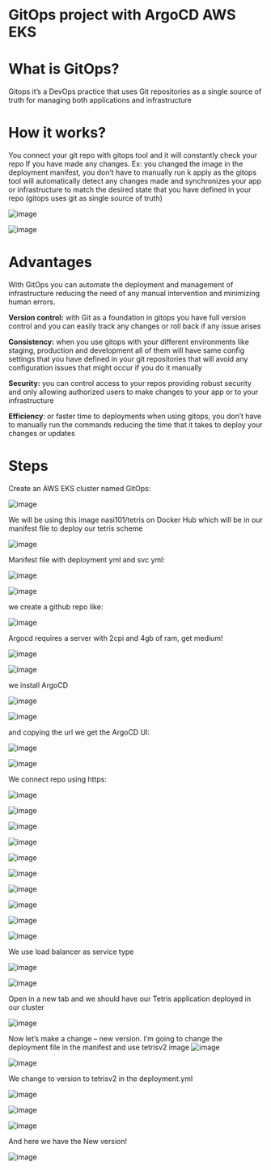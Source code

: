 # GitOps project with ArgoCD AWS EKS

# What is GitOps?

Gitops it’s a DevOps practice that uses Git repositories as a single source of truth for managing both applications and infrastructure

# How it works?

You connect your git repo with gitops tool and it will constantly check your repo If you have made any changes. Ex: you changed the image in the deployment manifest, you don’t have to manually run k apply as the gitops tool will automatically detect any changes made and synchronizes your app or infrastructure to match the desired state that you have defined in your repo (gitops uses git as single source of truth)

![image](https://github.com/user-attachments/assets/a55a863b-2278-49c1-bbcc-c2b5ffa45c17)

![image](https://github.com/user-attachments/assets/909bb56a-bb59-4de1-a7cb-32998e431866)

# Advantages

With GitOps you can automate the deployment and management of infrastructure reducing the need of any manual intervention and minimizing human errors.

**Version control:** with Git as a foundation in gitops you have full version control and you can easily track any changes or roll back if any issue arises

**Consistency:** when you use gitops with your different environments like staging, production and development all of them will have same config settings that you have defined in your git repositories that will avoid any configuration issues that might occur if you do it manually

**Security:** you can control access to your repos providing robust security and only allowing authorized users to make changes to your app or to your infrastructure

**Efficiency**: or faster time to deployments when using gitops, you don’t have to manually run the commands reducing the time that it takes to deploy your changes or updates


# Steps

Create an AWS EKS cluster named GitOps:

![image](https://github.com/user-attachments/assets/9da429da-754b-41d9-a6a3-f4698a637649)

We will be using this image nasi101/tetris on Docker Hub which will be in our manifest file to deploy our tetris scheme

![image](https://github.com/user-attachments/assets/ffe32dc1-f5ba-4311-8703-a74ca4ac621d)

Manifest file with deployment yml and svc yml:

![image](https://github.com/user-attachments/assets/02d6557d-ca97-405e-848b-d7299e17640c)

![image](https://github.com/user-attachments/assets/ee277876-ba12-4f22-a22b-461302a054ed)

we create a github repo like:

![image](https://github.com/user-attachments/assets/266fa776-fb3f-432f-bd09-c7432a9ff8df)

Argocd requires a server with 2cpi and 4gb of ram, get medium!

![image](https://github.com/user-attachments/assets/c3aadc50-d02f-4d06-a467-ce95cddcfc5d)

![image](https://github.com/user-attachments/assets/cbfa1b1d-8e8e-4d2e-a55e-5bfd6dc435fe)

we install ArgoCD

![image](https://github.com/user-attachments/assets/50fae98b-aef5-4770-931a-c03d83cdf63f)

![image](https://github.com/user-attachments/assets/455249f3-a764-480a-a91e-4b1977f32b5b)

and copying the url we get the ArgoCD UI:

![image](https://github.com/user-attachments/assets/720a9b7a-0078-4ba0-adb5-8e1b06592aba)

![image](https://github.com/user-attachments/assets/08133900-7c6a-42ff-b2b1-0e2277b5347b)

We connect repo using https:

![image](https://github.com/user-attachments/assets/933e886c-b5c8-4333-90df-84b375efe838)

![image](https://github.com/user-attachments/assets/fbece089-fa4e-4c84-83c3-7c8ddc205631)

![image](https://github.com/user-attachments/assets/6f88bb12-c7e8-4a60-9d24-7ff3d374efa5)

![image](https://github.com/user-attachments/assets/4ce1fd21-3f2f-41d0-bfec-a4d6844b5e6f)

![image](https://github.com/user-attachments/assets/0a0ea505-cc2e-4d40-ba3b-16c5a727b4f5)

![image](https://github.com/user-attachments/assets/85227726-1d4f-4caa-ba0f-0bca11239f34)

![image](https://github.com/user-attachments/assets/3d7aff73-6c9c-4507-ab90-9af11a26f0ce)

![image](https://github.com/user-attachments/assets/4cf9e38f-16d8-455b-819c-076e47aea586)

![image](https://github.com/user-attachments/assets/61549518-6e18-465a-abe3-3424ef947143)

![image](https://github.com/user-attachments/assets/5b5c62f1-d3de-484e-9316-05d5a37e256e)

We use load balancer as service type

![image](https://github.com/user-attachments/assets/f48b24fd-5eb7-444e-bb62-54eef2cbd893)

![image](https://github.com/user-attachments/assets/c02d6145-9968-42f1-b1e0-12094dfbd110)

Open in a new tab and we should have our Tetris application deployed in our cluster

![image](https://github.com/user-attachments/assets/3d86e364-8819-4d39-af38-4d03334f8154)

Now let’s make a change – new version. I’m going to change the deployment file in the manifest and use tetrisv2 image ![image](https://github.com/user-attachments/assets/489301c0-0772-470c-964a-d3fe46ec45f6)

![image](https://github.com/user-attachments/assets/96ea6b9a-6e95-44f7-8de6-d95d6a3209b2)

We change to version to tetrisv2 in the deployment.yml

![image](https://github.com/user-attachments/assets/9c8a517a-73b6-4ddc-b116-76b26861d39e)

![image](https://github.com/user-attachments/assets/c6f01640-de73-4756-8df9-ff0cf3f3a6b8)

![image](https://github.com/user-attachments/assets/5667bb5a-6159-4e13-9584-3ec2268ae687)

And here we have the New version!

![image](https://github.com/user-attachments/assets/7a8620d4-aa63-404d-93cd-9051cde5b061)
